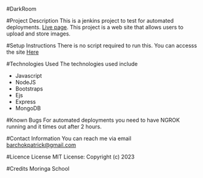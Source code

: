 #DarkRoom

#Project Description
This is a jenkins project to test for automated deployments. [Live page](https://gallery-d1ee.onrender.com/). This project is a web site that allows users to upload and store images.

#Setup Instructions
There is no script required to run this. You can accesss the site [Here](https://gallery-d1ee.onrender.com/)

#Technologies Used
The technologies used include
- Javascript
- NodeJS
- Bootstraps
- Ejs
- Express
- MongoDB

#Known Bugs
For automated deployments you need to have NGROK running and it times out after 2 hours.

#Contact Information
You can reach me via email barchokpatrick@gmail.com

#Licence
License MIT License: Copyright (c) 2023

#Credits
Moringa School
